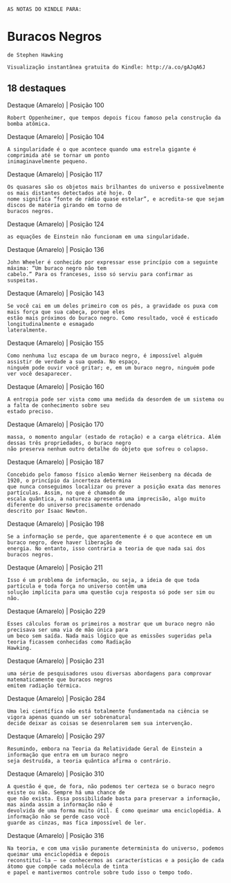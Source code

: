 ```
AS NOTAS DO KINDLE PARA:
```
# Buracos Negros

```
de Stephen Hawking
```
```
Visualização instantânea gratuita do Kindle: http://a.co/gAJqA6J
```
## 18 destaques

Destaque (Amarelo) | Posição 100

```
Robert Oppenheimer, que tempos depois ficou famoso pela construção da bomba atômica.
```
Destaque (Amarelo) | Posição 104

```
A singularidade é o que acontece quando uma estrela gigante é comprimida até se tornar um ponto
inimaginavelmente pequeno.
```
Destaque (Amarelo) | Posição 117

```
Os quasares são os objetos mais brilhantes do universo e possivelmente os mais distantes detectados até hoje. O
nome significa “fonte de rádio quase estelar”, e acredita-se que sejam discos de matéria girando em torno de
buracos negros.
```
Destaque (Amarelo) | Posição 124

```
as equações de Einstein não funcionam em uma singularidade.
```
Destaque (Amarelo) | Posição 136

```
John Wheeler é conhecido por expressar esse princípio com a seguinte máxima: “Um buraco negro não tem
cabelo.” Para os franceses, isso só serviu para confirmar as suspeitas.
```
Destaque (Amarelo) | Posição 143

```
Se você cai em um deles primeiro com os pés, a gravidade os puxa com mais força que sua cabeça, porque eles
estão mais próximos do buraco negro. Como resultado, você é esticado longitudinalmente e esmagado
lateralmente.
```
Destaque (Amarelo) | Posição 155

```
Como nenhuma luz escapa de um buraco negro, é impossível alguém assistir de verdade a sua queda. No espaço,
ninguém pode ouvir você gritar; e, em um buraco negro, ninguém pode ver você desaparecer.
```

Destaque (Amarelo) | Posição 160

```
A entropia pode ser vista como uma medida da desordem de um sistema ou a falta de conhecimento sobre seu
estado preciso.
```
Destaque (Amarelo) | Posição 170

```
massa, o momento angular (estado de rotação) e a carga elétrica. Além dessas três propriedades, o buraco negro
não preserva nenhum outro detalhe do objeto que sofreu o colapso.
```
Destaque (Amarelo) | Posição 187

```
Concebido pelo famoso físico alemão Werner Heisenberg na década de 1920, o princípio da incerteza determina
que nunca conseguimos localizar ou prever a posição exata das menores partículas. Assim, no que é chamado de
escala quântica, a natureza apresenta uma imprecisão, algo muito diferente do universo precisamente ordenado
descrito por Isaac Newton.
```
Destaque (Amarelo) | Posição 198

```
Se a informação se perde, que aparentemente é o que acontece em um buraco negro, deve haver liberação de
energia. No entanto, isso contraria a teoria de que nada sai dos buracos negros.
```
Destaque (Amarelo) | Posição 211

```
Isso é um problema de informação, ou seja, a ideia de que toda partícula e toda força no universo contêm uma
solução implícita para uma questão cuja resposta só pode ser sim ou não.
```
Destaque (Amarelo) | Posição 229

```
Esses cálculos foram os primeiros a mostrar que um buraco negro não precisava ser uma via de mão única para
um beco sem saída. Nada mais lógico que as emissões sugeridas pela teoria ficassem conhecidas como Radiação
Hawking.
```
Destaque (Amarelo) | Posição 231

```
uma série de pesquisadores usou diversas abordagens para comprovar matematicamente que buracos negros
emitem radiação térmica.
```
Destaque (Amarelo) | Posição 284

```
Uma lei científica não está totalmente fundamentada na ciência se vigora apenas quando um ser sobrenatural
decide deixar as coisas se desenrolarem sem sua intervenção.
```

Destaque (Amarelo) | Posição 297

```
Resumindo, embora na Teoria da Relatividade Geral de Einstein a informação que entra em um buraco negro
seja destruída, a teoria quântica afirma o contrário.
```
Destaque (Amarelo) | Posição 310

```
A questão é que, de fora, não podemos ter certeza se o buraco negro existe ou não. Sempre há uma chance de
que não exista. Essa possibilidade basta para preservar a informação, mas ainda assim a informação não é
devolvida de uma forma muito útil. É como queimar uma enciclopédia. A informação não se perde caso você
guarde as cinzas, mas fica impossível de ler.
```
Destaque (Amarelo) | Posição 316

```
Na teoria, e com uma visão puramente determinista do universo, podemos queimar uma enciclopédia e depois
reconstituí-la — se conhecermos as características e a posição de cada átomo que compõe cada molécula de tinta
e papel e mantivermos controle sobre tudo isso o tempo todo.
```


